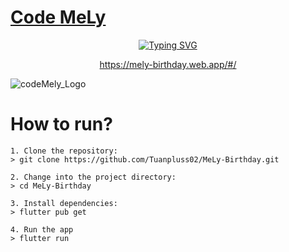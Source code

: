 # [Code MeLy](https://www.facebook.com/code.mely)

<p align="center">
     <a href="https://www.facebook.com/code.mely"><img src="https://readme-typing-svg.herokuapp.com?font=Fira+Code&size=30&pause=1000&width=435&lines=Happy+birthday+Code+MeLy" alt="Typing SVG" /></a>
 </p>
 
 <p align="center">
     <a href="https://mely-birthday.web.app/#/">https://mely-birthday.web.app/#/</a>
 </p>
 
![codeMely_Logo](https://user-images.githubusercontent.com/82562559/230283217-dde028a4-1e98-4c3c-870b-069957d4df04.png)
# How to run?
```
1. Clone the repository:
> git clone https://github.com/Tuanpluss02/MeLy-Birthday.git

2. Change into the project directory:
> cd MeLy-Birthday

3. Install dependencies:
> flutter pub get

4. Run the app
> flutter run 
```
